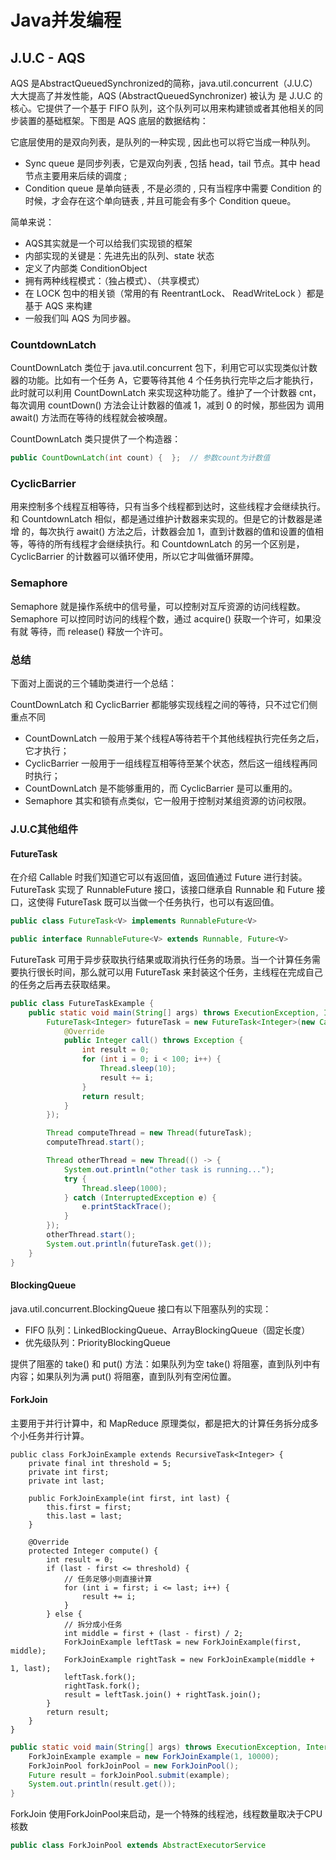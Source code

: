 #  Java并发编程
## J.U.C - AQS
AQS 是AbstractQueuedSynchronized的简称，java.util.concurrent（J.U.C）大大提高了并发性能，AQS (AbstractQueuedSynchronizer) 被认为
是 J.U.C 的核心。它提供了一个基于 FIFO 队列，这个队列可以用来构建锁或者其他相关的同步装置的基础框架。下图是 AQS 底层的数据结构：

它底层使用的是双向列表，是队列的一种实现 , 因此也可以将它当成一种队列。
- Sync queue 是同步列表，它是双向列表 , 包括 head，tail 节点。其中 head 节点主要用来后续的调度 ;
- Condition queue 是单向链表 , 不是必须的 , 只有当程序中需要 Condition 的时候，才会存在这个单向链表 , 并且可能会有多个 Condition queue。

简单来说：
- AQS其实就是一个可以给我们实现锁的框架
- 内部实现的关键是：先进先出的队列、state 状态
- 定义了内部类 ConditionObject
- 拥有两种线程模式：（独占模式）、（共享模式）
- 在 LOCK 包中的相关锁（常用的有 ReentrantLock、 ReadWriteLock ）都是基于 AQS 来构建
- 一般我们叫 AQS 为同步器。

### CountdownLatch
CountDownLatch 类位于 java.util.concurrent 包下，利用它可以实现类似计数器的功能。比如有一个任务 A，它要等待其他 4 个任务执行完毕之后才能执行，
此时就可以利用 CountDownLatch 来实现这种功能了。维护了一个计数器 cnt，每次调用 countDown() 方法会让计数器的值减 1，减到 0 的时候，那些因为
调用 await() 方法而在等待的线程就会被唤醒。

CountDownLatch 类只提供了一个构造器：
```java
public CountDownLatch(int count) {  };  // 参数count为计数值
```

### CyclicBarrier
用来控制多个线程互相等待，只有当多个线程都到达时，这些线程才会继续执行。和 CountdownLatch 相似，都是通过维护计数器来实现的。但是它的计数器是递增
的，每次执行 await() 方法之后，计数器会加 1，直到计数器的值和设置的值相等，等待的所有线程才会继续执行。和 CountdownLatch 的另一个区别是，
CyclicBarrier 的计数器可以循环使用，所以它才叫做循环屏障。

### Semaphore
Semaphore 就是操作系统中的信号量，可以控制对互斥资源的访问线程数。Semaphore 可以控同时访问的线程个数，通过 acquire() 获取一个许可，如果没有就
等待，而 release() 释放一个许可。

### 总结
下面对上面说的三个辅助类进行一个总结：

CountDownLatch 和 CyclicBarrier 都能够实现线程之间的等待，只不过它们侧重点不同
- CountDownLatch 一般用于某个线程A等待若干个其他线程执行完任务之后，它才执行；
- CyclicBarrier 一般用于一组线程互相等待至某个状态，然后这一组线程再同时执行；
- CountDownLatch 是不能够重用的，而 CyclicBarrier 是可以重用的。
- Semaphore 其实和锁有点类似，它一般用于控制对某组资源的访问权限。

### J.U.C其他组件
#### FutureTask
在介绍 Callable 时我们知道它可以有返回值，返回值通过 Future 进行封装。FutureTask 实现了 RunnableFuture 接口，该接口继承自 Runnable 和 
Future 接口，这使得 FutureTask 既可以当做一个任务执行，也可以有返回值。
```java
public class FutureTask<V> implements RunnableFuture<V>
```
```java
public interface RunnableFuture<V> extends Runnable, Future<V>
```

FutureTask 可用于异步获取执行结果或取消执行任务的场景。当一个计算任务需要执行很长时间，那么就可以用 FutureTask 来封装这个任务，主线程在完成自己
的任务之后再去获取结果。
```java
public class FutureTaskExample {
    public static void main(String[] args) throws ExecutionException, InterruptedException {
        FutureTask<Integer> futureTask = new FutureTask<Integer>(new Callable<Integer>() {
            @Override
            public Integer call() throws Exception {
                int result = 0;
                for (int i = 0; i < 100; i++) {
                    Thread.sleep(10);
                    result += i;
                }
                return result;
            }
        });

        Thread computeThread = new Thread(futureTask);
        computeThread.start();

        Thread otherThread = new Thread(() -> {
            System.out.println("other task is running...");
            try {
                Thread.sleep(1000);
            } catch (InterruptedException e) {
                e.printStackTrace();
            }
        });
        otherThread.start();
        System.out.println(futureTask.get());
    }
}
```

#### BlockingQueue
java.util.concurrent.BlockingQueue 接口有以下阻塞队列的实现：
- FIFO 队列：LinkedBlockingQueue、ArrayBlockingQueue（固定长度）
- 优先级队列：PriorityBlockingQueue

提供了阻塞的 take() 和 put() 方法：如果队列为空 take() 将阻塞，直到队列中有内容；如果队列为满 put() 将阻塞，直到队列有空闲位置。

#### ForkJoin
主要用于并行计算中，和 MapReduce 原理类似，都是把大的计算任务拆分成多个小任务并行计算。
```
public class ForkJoinExample extends RecursiveTask<Integer> {
    private final int threshold = 5;
    private int first;
    private int last;

    public ForkJoinExample(int first, int last) {
        this.first = first;
        this.last = last;
    }

    @Override
    protected Integer compute() {
        int result = 0;
        if (last - first <= threshold) {
            // 任务足够小则直接计算
            for (int i = first; i <= last; i++) {
                result += i;
            }
        } else {
            // 拆分成小任务
            int middle = first + (last - first) / 2;
            ForkJoinExample leftTask = new ForkJoinExample(first, middle);
            ForkJoinExample rightTask = new ForkJoinExample(middle + 1, last);
            leftTask.fork();
            rightTask.fork();
            result = leftTask.join() + rightTask.join();
        }
        return result;
    }
}
```
```java
public static void main(String[] args) throws ExecutionException, InterruptedException {
    ForkJoinExample example = new ForkJoinExample(1, 10000);
    ForkJoinPool forkJoinPool = new ForkJoinPool();
    Future result = forkJoinPool.submit(example);
    System.out.println(result.get());
}
```

ForkJoin 使用ForkJoinPool来启动，是一个特殊的线程池，线程数量取决于CPU核数
```java
public class ForkJoinPool extends AbstractExecutorService
```









